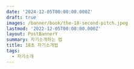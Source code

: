```yaml
---
date: '2024-12-05T00:00:00.000Z'
draft: true
images: /banner/book/the-18-second-pitch.jpeg
lastmod: '2022-12-05T00:00:00.000Z'
layout: PostBannerY
summary: 자기소개하는 법
title: 18초 자기소개법
tags:
  - 자기소개
---
```

